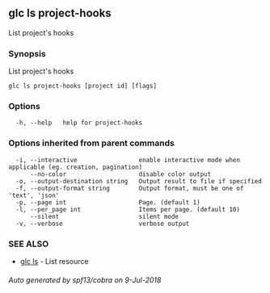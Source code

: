 ## glc ls project-hooks

List project's hooks

### Synopsis

List project's hooks

```
glc ls project-hooks [project id] [flags]
```

### Options

```
  -h, --help   help for project-hooks
```

### Options inherited from parent commands

```
  -i, --interactive                 enable interactive mode when applicable (eg. creation, pagination)
      --no-color                    disable color output
  -o, --output-destination string   Output result to file if specified
  -f, --output-format string        Output format, must be one of 'text', 'json'
  -p, --page int                    Page. (default 1)
  -l, --per_page int                Items per page. (default 10)
      --silent                      silent mode
  -v, --verbose                     verbose output
```

### SEE ALSO

* [glc ls](glc_ls.md)	 - List resource

###### Auto generated by spf13/cobra on 9-Jul-2018
